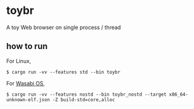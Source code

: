 # toybr
A toy Web browser on single process / thread

## how to run

For Linux,

```
$ cargo run -vv --features std --bin toybr
```

For [Wasabi OS](https://github.com/hikalium/wasabi),

```
$ cargo run -vv --features nostd --bin toybr_nostd --target x86_64-unknown-elf.json -Z build-std=core,alloc
```
